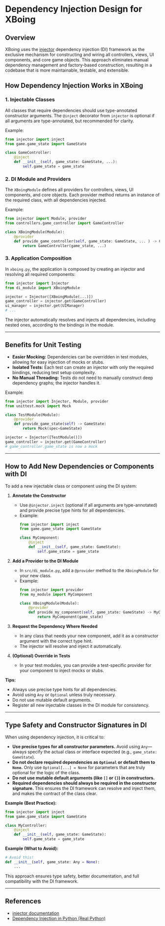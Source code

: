 # Dependency Injection Design for XBoing

## Overview

XBoing uses the [injector](https://injector.readthedocs.io/) dependency injection (DI) framework as the exclusive mechanism for constructing and wiring all controllers, views, UI components, and core game objects. This approach eliminates manual dependency management and factory-based construction, resulting in a codebase that is more maintainable, testable, and extensible.

## How Dependency Injection Works in XBoing

### 1. **Injectable Classes**

All classes that require dependencies should use type-annotated constructor arguments. The `@inject` decorator from `injector` is optional if all arguments are type-annotated, but recommended for clarity.

Example:
```python
from injector import inject
from game.game_state import GameState

class GameController:
    @inject
    def __init__(self, game_state: GameState, ...):
        self.game_state = game_state
```

### 2. **DI Module and Providers**

The `XBoingModule` defines all providers for controllers, views, UI components, and core objects. Each provider method returns an instance of the required class, with all dependencies injected.

Example:
```python
from injector import Module, provider
from controllers.game_controller import GameController

class XBoingModule(Module):
    @provider
    def provide_game_controller(self, game_state: GameState, ... ) -> GameController:
        return GameController(game_state, ...)
```

### 3. **Application Composition**

In `xboing.py`, the application is composed by creating an injector and resolving all required components:

```python
from injector import Injector
from di_module import XBoingModule

injector = Injector([XBoingModule(...)])
game_controller = injector.get(GameController)
ui_manager = injector.get(UIManager)
# ...
```

The injector automatically resolves and injects all dependencies, including nested ones, according to the bindings in the module.

---

## Benefits for Unit Testing

- **Easier Mocking:** Dependencies can be overridden in test modules, allowing for easy injection of mocks or stubs.
- **Isolated Tests:** Each test can create an injector with only the required bindings, reducing test setup complexity.
- **No Manual Threading:** Tests do not need to manually construct deep dependency graphs; the injector handles it.

Example:
```python
from injector import Injector, Module, provider
from unittest.mock import Mock

class TestModule(Module):
    @provider
    def provide_game_state(self) -> GameState:
        return Mock(spec=GameState)

injector = Injector([TestModule()])
game_controller = injector.get(GameController)
# game_controller.game_state is now a mock
```

---

## How to Add New Dependencies or Components with DI

To add a new injectable class or component using the DI system:

1. **Annotate the Constructor**
   - Use `@injector.inject` (optional if all arguments are type-annotated) and provide precise type hints for all dependencies.
   - Example:
     ```python
     from injector import inject
     from game.game_state import GameState

     class MyComponent:
         @inject
         def __init__(self, game_state: GameState):
             self.game_state = game_state
     ```

2. **Add a Provider to the DI Module**
   - In `src/di_module.py`, add a `@provider` method to the `XBoingModule` for your new class.
   - Example:
     ```python
     from injector import provider
     from my_module import MyComponent

     class XBoingModule(Module):
         @provider
         def provide_my_component(self, game_state: GameState) -> MyComponent:
             return MyComponent(game_state)
     ```

3. **Request the Dependency Where Needed**
   - In any class that needs your new component, add it as a constructor argument with the correct type hint.
   - The injector will resolve and inject it automatically.

4. **(Optional) Override in Tests**
   - In your test modules, you can provide a test-specific provider for your component to inject mocks or stubs.

**Tips:**
- Always use precise type hints for all dependencies.
- Avoid using `Any` or `Optional` unless truly necessary.
- Do not use mutable default arguments.
- Register all new injectable classes in the DI module for consistency.

---

## Type Safety and Constructor Signatures in DI

When using dependency injection, it is critical to:

- **Use precise types for all constructor parameters.** Avoid using `Any`—always specify the actual class or interface expected (e.g., `game_state: GameState`).
- **Do not declare required dependencies as `Optional` or default them to `None`.** Only use `Optional[...] = None` for parameters that are truly optional for the logic of the class.
- **Do not use mutable default arguments (like `[]` or `{}`) in constructors.**
- **Required dependencies should always be required in the constructor signature.** This ensures the DI framework can resolve and inject them, and makes the contract of the class clear.

**Example (Best Practice):**
```python
from injector import inject
from game.game_state import GameState

class MyController:
    @inject
    def __init__(self, game_state: GameState):
        self.game_state = game_state
```

**Example (What to Avoid):**
```python
# Avoid this!
def __init__(self, game_state: Any = None):
    ...
```

This approach ensures type safety, better documentation, and full compatibility with the DI framework.

---

## References
- [injector documentation](https://injector.readthedocs.io/)
- [Dependency Injection in Python (Real Python)](https://realpython.com/dependency-injection-python/)